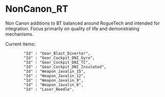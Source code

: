 # NonCanon_RT
Non Canon additions to BT balanced around RogueTech and intended for integration.  Focus primarily on quality of life and demonstrating mechanisms.

Current items:

			"Id" : "Gear_Blast_Diverter",
			"Id" : "Gear_Cockpit_DNI_Gyro",
			"Id" : "Gear_Cockpit_DNI_TC",
			"Id" : "Gear_Cockpit_DNI_Insulated",
			"Id" : "Weapon_Javalin_15",
			"Id" : "Weapon_Javalin_12",
			"Id" : "Weapon_Javalin_9",
			"Id" : "Weapon_Javalin_6",
			"Id" : "Laser_Needle",
	

